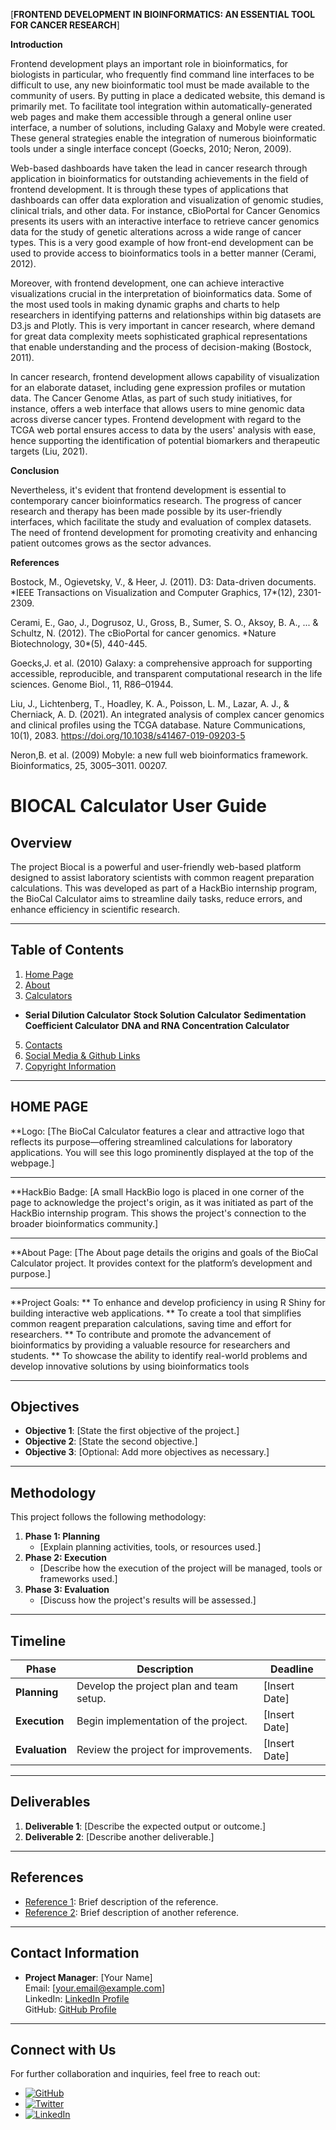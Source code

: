 [**FRONTEND DEVELOPMENT IN BIOINFORMATICS: AN ESSENTIAL TOOL FOR CANCER RESEARCH**]

**Introduction**

Frontend development plays an important role in bioinformatics, for biologists in particular, who frequently find command line interfaces to be difficult to use, any new bioinformatic tool must be made available to the community of users. By putting in place a dedicated website, this demand is primarily met. To facilitate tool integration within automatically-generated web pages and make them accessible through a general online user interface, a number of solutions, including Galaxy and Mobyle were created. These general strategies enable the integration of numerous bioinformatic tools under a single interface concept (Goecks, 2010; Neron, 2009).

Web-based dashboards have taken the lead in cancer research through application in bioinformatics for outstanding achievements in the field of frontend development. It is through these types of applications that dashboards can offer data exploration and visualization of genomic studies, clinical trials, and other data. For instance, cBioPortal for Cancer Genomics presents its users with an interactive interface to retrieve cancer genomics data for the study of genetic alterations across a wide range of cancer types. This is a very good example of how front-end development can be used to provide access to bioinformatics tools in a better manner (Cerami, 2012). 

Moreover, with frontend development, one can achieve interactive visualizations crucial in the interpretation of bioinformatics data. Some of the most used tools in making dynamic graphs and charts to help researchers in identifying patterns and relationships within big datasets are D3.js and Plotly. This is very important in cancer research, where demand for great data complexity meets sophisticated graphical representations that enable understanding and the process of decision-making (Bostock, 2011).

In cancer research, frontend development allows capability of visualization for an elaborate dataset, including gene expression profiles or mutation data. The Cancer Genome Atlas, as part of such study initiatives, for instance, offers a web interface that allows users to mine genomic data across diverse cancer types. Frontend development with regard to the TCGA web portal ensures access to data by the users' analysis with ease, hence supporting the identification of potential biomarkers and therapeutic targets (Liu, 2021). 

**Conclusion**

Nevertheless, it's evident that frontend development is essential to contemporary cancer bioinformatics research. The progress of cancer research and therapy has been made possible by its user-friendly interfaces, which facilitate the study and evaluation of complex datasets. The need of frontend development for promoting creativity and enhancing patient outcomes grows as the sector advances.
 

**References**

Bostock, M., Ogievetsky, V., & Heer, J. (2011). D3: Data-driven documents. \*IEEE Transactions on Visualization and Computer Graphics, 17\*(12), 2301-2309.

Cerami, E., Gao, J., Dogrusoz, U., Gross, B., Sumer, S. O., Aksoy, B. A., ... & Schultz, N. (2012). The cBioPortal for cancer genomics. \*Nature Biotechnology, 30\*(5), 440-445.

Goecks,J. et al. (2010) Galaxy: a comprehensive approach for supporting accessible, reproducible, and transparent computational research in the life sciences. Genome Biol., 11, R86–01944.

Liu, J., Lichtenberg, T., Hoadley, K. A., Poisson, L. M., Lazar, A. J., & Cherniack, A. D. (2021). An integrated analysis of complex cancer genomics and clinical profiles using the TCGA database. Nature Communications, 10(1), 2083. <https://doi.org/10.1038/s41467-019-09203-5> 

Neron,B. et al. (2009) Mobyle: a new full web bioinformatics framework. Bioinformatics, 25, 3005–3011. 00207.



# BIOCAL Calculator User Guide

## Overview
The project Biocal is a powerful and user-friendly web-based platform designed to assist laboratory scientists with common reagent preparation calculations. This was developed as part of a HackBio internship program, the BioCal Calculator aims to streamline daily tasks, reduce errors, and enhance efficiency in scientific research.

---

## Table of Contents
1. [Home Page](#HomePage)
2. [About](#About)
3. [Calculators](#Calculators)
- **Serial Dilution Calculator**
   **Stock Solution Calculator**
   **Sedimentation Coefficient Calculator**
   **DNA and RNA Concentration Calculator**
5. [Contacts](#Calculators)
6. [Social Media & Github Links](#SocialMedia&GitubLinks)
7. [Copyright Information](#CopyrightInformation) 

---

## HOME PAGE
**Logo:
[The BioCal Calculator features a clear and attractive logo that reflects its purpose—offering streamlined calculations for laboratory applications. You will see this logo prominently displayed at the top of the webpage.]

---

**HackBio Badge:
[A small HackBio logo is placed in one corner of the page to acknowledge the project's origin, as it was initiated as part of the HackBio internship program. This shows the project's connection to the broader bioinformatics community.]

---

**About Page:
[The About page details the origins and goals of the BioCal Calculator project. It provides context for the platform’s development and purpose.]

---

**Project Goals:
** To enhance and develop proficiency in using R Shiny for building interactive web applications.
** To create a tool that simplifies common reagent preparation calculations, saving time and effort for researchers.
** To contribute and promote the advancement of bioinformatics by providing a valuable resource for researchers and students.
** To showcase the ability to identify real-world problems and develop innovative solutions by using bioinformatics tools

---

## Objectives
- **Objective 1**: [State the first objective of the project.]
- **Objective 2**: [State the second objective.]
- **Objective 3**: [Optional: Add more objectives as necessary.]

---

## Methodology
This project follows the following methodology:
1. **Phase 1: Planning**  
   - [Explain planning activities, tools, or resources used.]
2. **Phase 2: Execution**  
   - [Describe how the execution of the project will be managed, tools or frameworks used.]
3. **Phase 3: Evaluation**  
   - [Discuss how the project's results will be assessed.]

---

## Timeline
| Phase            | Description                              | Deadline          |
|------------------|------------------------------------------|-------------------|
| **Planning**     | Develop the project plan and team setup.  | [Insert Date]     |
| **Execution**    | Begin implementation of the project.      | [Insert Date]     |
| **Evaluation**   | Review the project for improvements.      | [Insert Date]     |

---

## Deliverables
1. **Deliverable 1**: [Describe the expected output or outcome.]
2. **Deliverable 2**: [Describe another deliverable.]

---

## References
- [Reference 1](https://example.com): Brief description of the reference.
- [Reference 2](https://example.com): Brief description of another reference.

---

## Contact Information
- **Project Manager**: [Your Name]  
  Email: [your.email@example.com]  
  LinkedIn: [LinkedIn Profile](https://linkedin.com/in/yourprofile)  
  GitHub: [GitHub Profile](https://github.com/yourprofile)

---

## Connect with Us
For further collaboration and inquiries, feel free to reach out:
- [![GitHub](https://imageurl.com/github-icon.png)](https://github.com/your-repo)  
- [![Twitter](https://imageurl.com/twitter-icon.png)](https://twitter.com/yourprofile)  
- [![LinkedIn](https://imageurl.com/linkedin-icon.png)](https://linkedin.com/in/yourprofile)


 
